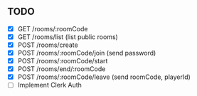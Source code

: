 ## TODO

- [x] GET /rooms/:roomCode
- [x] GET /rooms/list (list public rooms)
- [x] POST /rooms/create
- [x] POST /rooms/:roomCode/join (send password)
- [x] POST /rooms/:roomCode/start
- [x] POST /rooms/end/:roomCode
- [x] POST /rooms/:roomCode/leave (send roomCode, playerId)
- [ ] Implement Clerk Auth
